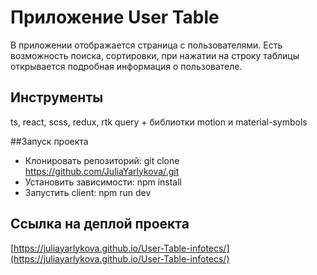 # Приложение User Table

В приложении отображается страница с пользователями. Есть возможность поиска, сортировки, при нажатии на строку таблицы открывается подробная информация о пользователе.

## Инструменты

ts, react, scss, redux, rtk query
+
библиотки motion и material-symbols

##Запуск проекта

- Клонировать репозиторий: git clone https://github.com/JuliaYarlykova/.git
- Установить зависимости: npm install
- Запустить client: npm run dev

## Ссылка на деплой проекта
[https://juliayarlykova.github.io/User-Table-infotecs/](https://juliayarlykova.github.io/User-Table-infotecs/)
